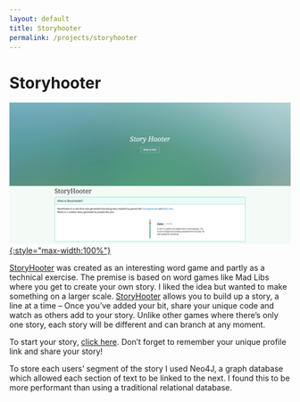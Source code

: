 ```yaml
---
layout: default
title: Storyhooter
permalink: /projects/storyhooter
---
```


# Storyhooter

[![Screenshot of Storyhooter](/assets/images/storyhooter.png){:style="max-width:100%"}](http://storyhooter.chrispomfret.com/user/new?referred_from=692bac7079)

[StoryHooter](http://storyhooter.chrispomfret.com/user/new?referred_from=692bac7079) was created as an interesting word game and partly as a technical exercise. The premise is based on word games like Mad Libs where you get to create your own story. I liked the idea but wanted to make something on a larger scale. [StoryHooter](http://storyhooter.chrispomfret.com/user/new?referred_from=692bac7079) allows you to build up a story, a line at a time – Once you’ve added your bit, share your unique code and watch as others add to your story. Unlike other games where there’s only one story, each story will be different and can branch at any moment.

To start your story, [click here](http://storyhooter.chrispomfret.com/user/new?referred_from=692bac7079). Don’t forget to remember your unique profile link and share your story!

To store each users’ segment of the story I used Neo4J, a graph database which allowed each section of text to be linked to the next. I found this to be more performant than using a traditional relational database.

